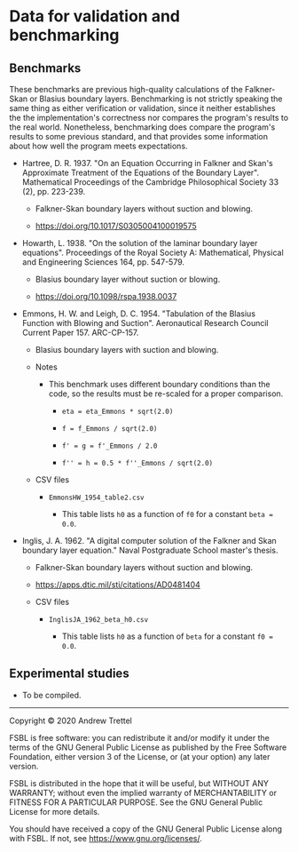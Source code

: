 Data for validation and benchmarking
====================================


## Benchmarks

These benchmarks are previous high-quality calculations of the Falkner-Skan or
Blasius boundary layers.  Benchmarking is not strictly speaking the same thing
as either verification or validation, since it neither establishes the the
implementation's correctness nor compares the program's results to the real
world.  Nonetheless, benchmarking does compare the program's results to some
previous standard, and that provides some information about how well the
program meets expectations.

- Hartree, D. R. 1937.  "On an Equation Occurring in Falkner and Skan's
  Approximate Treatment of the Equations of the Boundary Layer".  Mathematical
  Proceedings of the Cambridge Philosophical Society 33 (2), pp. 223-239.

    - Falkner-Skan boundary layers without suction and blowing.

    - <https://doi.org/10.1017/S0305004100019575>

- Howarth, L. 1938.  "On the solution of the laminar boundary layer equations".
  Proceedings of the Royal Society A: Mathematical, Physical and Engineering
  Sciences 164, pp. 547-579.

    - Blasius boundary layer without suction or blowing.

    - <https://doi.org/10.1098/rspa.1938.0037>

- Emmons, H. W. and Leigh, D. C. 1954.  "Tabulation of the Blasius Function
  with Blowing and Suction".  Aeronautical Research Council Current Paper 157.
  ARC-CP-157.

    - Blasius boundary layers with suction and blowing.

    - Notes

        - This benchmark uses different boundary conditions than the code, so
          the results must be re-scaled for a proper comparison.

            - `eta = eta_Emmons * sqrt(2.0)`

            - `f = f_Emmons / sqrt(2.0)`

            - `f' = g = f'_Emmons / 2.0`

            - `f'' = h = 0.5 * f''_Emmons / sqrt(2.0)`

    - CSV files

        - `EmmonsHW_1954_table2.csv`

            - This table lists `h0` as a function of `f0` for a constant `beta
              = 0.0`.

- Inglis, J. A. 1962.  "A digital computer solution of the Falkner and Skan
  boundary layer equation."  Naval Postgraduate School master's thesis.

    - Falkner-Skan boundary layers without suction and blowing.

    - <https://apps.dtic.mil/sti/citations/AD0481404>

    - CSV files

        - `InglisJA_1962_beta_h0.csv`

            - This table lists `h0` as a function of `beta` for a
              constant `f0 = 0.0`.


## Experimental studies

- To be compiled.


-------------------------------------------------------------------------------

Copyright © 2020 Andrew Trettel

FSBL is free software: you can redistribute it and/or modify it under the terms
of the GNU General Public License as published by the Free Software Foundation,
either version 3 of the License, or (at your option) any later version.

FSBL is distributed in the hope that it will be useful, but WITHOUT ANY
WARRANTY; without even the implied warranty of MERCHANTABILITY or FITNESS FOR A
PARTICULAR PURPOSE.  See the GNU General Public License for more details.

You should have received a copy of the GNU General Public License along with
FSBL.  If not, see <https://www.gnu.org/licenses/>.
